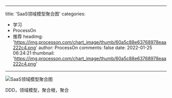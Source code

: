 
---
title: 'SaaS领域模型聚合图'
categories: 
 - 学习
 - ProcessOn
 - 推荐
headimg: 'https://img.processon.com/chart_image/thumb/60a5c88e63768978eaa222c4.png'
author: ProcessOn
comments: false
date: 2022-01-25 06:24:21
thumbnail: 'https://img.processon.com/chart_image/thumb/60a5c88e63768978eaa222c4.png'
---

<div>   
<img class="thumb" alt="SaaS领域模型聚合图" src="https://img.processon.com/chart_image/thumb/60a5c88e63768978eaa222c4.png" referrerpolicy="no-referrer">
<p>DDD，领域模型，聚合根，聚合</p>  
</div>
            